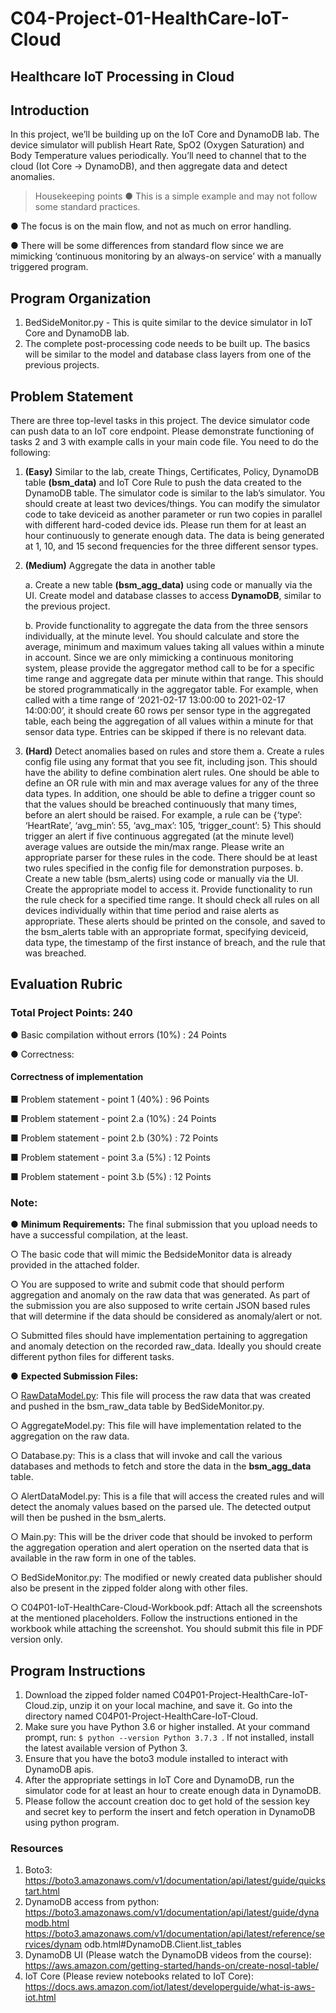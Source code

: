 # C04-Project-01-HealthCare-IoT-Cloud

## Healthcare IoT Processing in Cloud


## Introduction

In this project, we’ll be building up on the IoT Core and DynamoDB lab. The device simulator will publish Heart Rate, SpO2 (Oxygen Saturation) and Body Temperature values periodically. You’ll need to channel that to the cloud (Iot Core → DynamoDB), and then aggregate data and detect anomalies.

>Housekeeping points
● This is a simple example and may not follow some standard practices.

● The focus is on the main flow, and not as much on error handling.

● There will be some differences from standard flow since we are mimicking ‘continuous monitoring by an always-on service’ with a manually triggered program.


## Program Organization

1. BedSideMonitor.py - This is quite similar to the device simulator in IoT Core and DynamoDB lab.
2. The complete post-processing code needs to be built up. The basics will be similar to the model and database class layers from one of the previous projects.

## Problem Statement

There are three top-level tasks in this project. The device simulator code can push data to
an IoT core endpoint. Please demonstrate functioning of tasks 2 and 3 with example calls in
your main code file. You need to do the following:

1. **(Easy)** Similar to the lab, create Things, Certificates, Policy, DynamoDB table **(bsm_data)** and IoT Core Rule to push the data created to the DynamoDB table. The simulator code is similar to the lab’s simulator. You should create at least two devices/things. You can modify the simulator code to take deviceid as another parameter or run two copies in parallel with different hard-coded device ids. Please run them for at least an hour continuously to generate enough data. The data is being generated at 1, 10, and 15 second frequencies for the three different sensor types.

2. **(Medium)** Aggregate the data in another table 
   
   a. Create a new table **(bsm_agg_data)** using code or manually via the UI. Create model and database classes to access **DynamoDB**, similar to the previous project.

   b. Provide functionality to aggregate the data from the three sensors individually, at the minute level. You should calculate and store the average, minimum and maximum values taking all values within a minute in account. Since we are only mimicking a continuous monitoring system, please provide the aggregator method call to be for a specific time range and aggregate data per minute within that range. This should be stored programmatically in the aggregator table. For example, when called with a time range of ‘2021-02-17 13:00:00 to 2021-02-17 14:00:00’, it should create 60 rows per sensor type in the aggregated table, each being the aggregation of all values within a minute for that sensor data type. Entries can be skipped if there is no relevant data.


3. **(Hard)** Detect anomalies based on rules and store them 
   a. Create a rules config file using any format that you see fit, including json. This should have the ability to define combination alert rules. One should be able to define an OR rule with min and max average values for any of the three data types. In addition, one should be able to define a trigger count so that the values should be breached continuously that many times, before an alert should be raised. For example, a rule can be {‘type’: ‘HeartRate’, ‘avg_min’: 55, ‘avg_max’: 105, ‘trigger_count’: 5} This should trigger an alert if five continuous aggregated (at the minute level) average values are outside the min/max range. Please write an appropriate parser for these rules in the code. There should be at least two rules specified in the config file for demonstration purposes. b. Create a new table (bsm_alerts) using code or manually via the UI. Create the appropriate model to access it. Provide functionality to run the rule check for a specified time range. It should check all rules on all devices individually within that time period and raise alerts as appropriate. These alerts should be printed on the console, and saved to the bsm_alerts table with an appropriate format, specifying deviceid, data type, the timestamp of the first instance of breach, and the rule that was breached. 
   
## Evaluation Rubric 

### Total Project Points: 240 

● Basic compilation without errors (10%) : 24 Points

● Correctness:
#### Correctness of implementation

■ Problem statement - point 1 (40%) : 96 Points

■ Problem statement - point 2.a (10%) : 24 Points

■ Problem statement - point 2.b (30%) : 72 Points

■ Problem statement - point 3.a (5%) : 12 Points

■ Problem statement - point 3.b (5%) : 12 Points


### **Note:**

● **Minimum Requirements:** The final submission that you upload needs to have a successful compilation, at the least.

○ The basic code that will mimic the BedsideMonitor data is already provided in the attached folder.

○ You are supposed to write and submit code that should perform aggregation and anomaly on the raw data that was generated. As part of the submission you are also supposed to write certain JSON based rules that will determine if
the data should be considered as anomaly/alert or not.

○ Submitted files should have implementation pertaining to aggregation and
anomaly detection on the recorded raw_data. Ideally you should create
different python files for different tasks.

● **Expected Submission Files:**

○ [RawDataModel.py](RawDataModel.py): This file will process the raw data that was created and pushed in the bsm_raw_data table by BedSideMonitor.py.

○ AggregateModel.py: This file will have implementation related to the aggregation on the raw data.

○ Database.py: This is a class that will invoke and call the various databases and methods to fetch and store the data in the **bsm_agg_data** table.

○ AlertDataModel.py: This is a file that will access the created rules and will detect the anomaly values based on the parsed ule. The detected output will then be pushed in the bsm_alerts.

○ Main.py: This will be the driver code that should be invoked to perform the aggregation operation and alert operation on the nserted data that is available in the raw form in one of the tables. 

○ BedSideMonitor.py: The modified or newly created data publisher should also be present in the zipped folder along with other files.

○ C04P01-IoT-HealthCare-Cloud-Workbook.pdf: Attach all the screenshots at the mentioned placeholders. Follow the instructions entioned in the workbook while attaching the screenshot. You should submit this file in PDF version only.


## Program Instructions
1. Download the zipped folder named C04P01-Project-HealthCare-IoT-Cloud.zip, unzip it on your local machine, and save it. Go into the directory named C04P01-Project-HealthCare-IoT-Cloud. 
2. Make sure you have Python 3.6 or higher installed. At your command prompt, run: ```$ python --version Python 3.7.3 ```. If not installed, install the latest available version of Python 3.
3. Ensure that you have the boto3 module installed to interact with DynamoDB apis.
4. After the appropriate settings in IoT Core and DynamoDB, run the simulator code for at least an hour to create enough data in DynamoDB.
5. Please follow the account creation doc to get hold of the session key and secret key to perform the insert and fetch operation in DynamoDB using python program.


### Resources
1. Boto3:
https://boto3.amazonaws.com/v1/documentation/api/latest/guide/quickstart.html
1. DynamoDB access from python:
https://boto3.amazonaws.com/v1/documentation/api/latest/guide/dynamodb.html
https://boto3.amazonaws.com/v1/documentation/api/latest/reference/services/dynam
odb.html#DynamoDB.Client.list_tables
1. DynamoDB UI (Please watch the DynamoDB videos from the course):
https://aws.amazon.com/getting-started/hands-on/create-nosql-table/
1. IoT Core (Please review notebooks related to IoT Core):
https://docs.aws.amazon.com/iot/latest/developerguide/what-is-aws-iot.html


